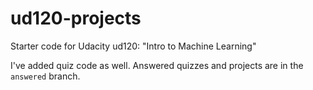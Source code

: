 ud120-projects
==============

Starter code for Udacity ud120: "Intro to Machine Learning"

I've added quiz code as well. Answered quizzes and projects are in the `answered` branch.
